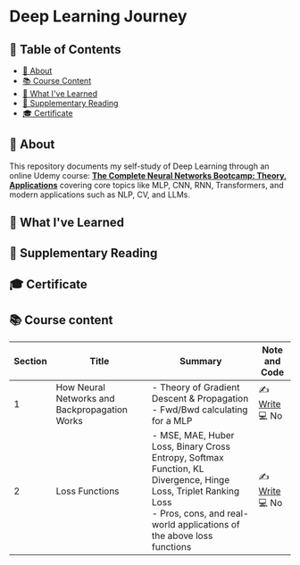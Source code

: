 # Deep Learning Journey

## 📑 Table of Contents

- [📘 About](#-about)
- [📚 Course Content](#-course-content)
- [🧠 What I've Learned](#-what-ive-learned)
- [📖 Supplementary Reading](#-supplementary-reading)
- [🎓 Certificate](#-certificate)

## 📘 About

This repository documents my self-study of Deep Learning through an online Udemy course: **[The Complete Neural Networks Bootcamp: Theory, Applications](https://www.udemy.com/course/the-complete-neural-networks-bootcamp-theory-applications/)** covering core topics like MLP, CNN, RNN, Transformers, and modern applications such as NLP, CV, and LLMs.

## 🧠 What I've Learned

## 📖 Supplementary Reading

## 🎓 Certificate

## 📚 Course content

| Section    | Title            | Summary                                                                                                       | Note and Code                |
|------------|------------------|---------------------------------------------------------------------------------------------------------------|------------------------------|
| 1  | How Neural Networks and Backpropagation Works     | - Theory of Gradient Descent & Propagation<br>- Fwd/Bwd  calculating for a MLP | ✍️ [Write](https://github.com/laikhanhhoang/Deep_Learning_Journey/blob/main/Lecture_Note/Section%201%20-%20How%20Neural%20Networks%20and%20Back%20Propagation%20Work.pdf) <br>💻 No |
|2| Loss Functions| - MSE, MAE, Huber Loss, Binary Cross Entropy, Softmax Function, KL Divergence, Hinge Loss, Triplet Ranking Loss <br> - Pros, cons, and real-world applications of the above loss functions| ✍️ [Write](---) <br>💻 No |


